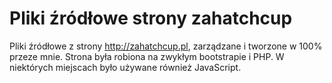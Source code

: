 # Pliki źródłowe strony zahatchcup

Pliki źródłowe z strony http://zahatchcup.pl, zarządzane i tworzone w 100% przeze mnie.
Strona była robiona na zwykłym bootstrapie i PHP. W niektórych miejscach było używane również JavaScript.
